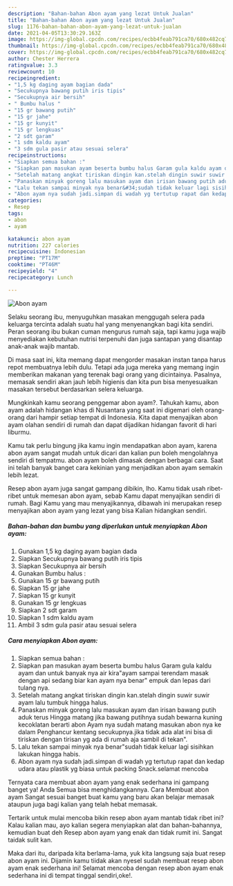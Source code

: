 ```yaml
---
description: "Bahan-bahan Abon ayam yang lezat Untuk Jualan"
title: "Bahan-bahan Abon ayam yang lezat Untuk Jualan"
slug: 1176-bahan-bahan-abon-ayam-yang-lezat-untuk-jualan
date: 2021-04-05T13:30:29.163Z
image: https://img-global.cpcdn.com/recipes/ecbb4feab791ca70/680x482cq70/abon-ayam-foto-resep-utama.jpg
thumbnail: https://img-global.cpcdn.com/recipes/ecbb4feab791ca70/680x482cq70/abon-ayam-foto-resep-utama.jpg
cover: https://img-global.cpcdn.com/recipes/ecbb4feab791ca70/680x482cq70/abon-ayam-foto-resep-utama.jpg
author: Chester Herrera
ratingvalue: 3.3
reviewcount: 10
recipeingredient:
- "1,5 kg daging ayam bagian dada"
- "Secukupnya bawang putih iris tipis"
- "Secukupnya air bersih"
- " Bumbu halus "
- "15 gr bawang putih"
- "15 gr jahe"
- "15 gr kunyit"
- "15 gr lengkuas"
- "2 sdt garam"
- "1 sdm kaldu ayam"
- "3 sdm gula pasir atau sesuai selera"
recipeinstructions:
- "Siapkan semua bahan :"
- "Siapkan pan masukan ayam beserta bumbu halus Garam gula kaldu ayam dan untuk banyak nya air kira&#34;ayam sampai terendam masak dengan api sedang biar kan ayam nya benar&#34; empuk dan lepas dari tulang nya."
- "Setelah matang angkat tiriskan dingin kan.stelah dingin suwir suwir ayam lalu tumbuk hingga halus."
- "Panaskan minyak goreng lalu masukan ayam dan irisan bawang putih aduk terus Hingga matang jika bawang putihnya sudah bewarna kuning kecoklatan berarti abon Ayam nya sudah matang masukan abon nya ke dalam Penghancur kentang secukupnya.jika tidak ada alat ini bisa di tiriskan dengan tirisan yg ada di rumah aja sambil di tekan&#34;."
- "Lalu tekan sampai minyak nya benar&#34;sudah tidak keluar lagi sisihkan lakukan hingga habis."
- "Abon ayam nya sudah jadi.simpan di wadah yg tertutup rapat dan kedap udara atau plastik yg biasa untuk packing Snack.selamat mencoba"
categories:
- Resep
tags:
- abon
- ayam

katakunci: abon ayam 
nutrition: 227 calories
recipecuisine: Indonesian
preptime: "PT17M"
cooktime: "PT46M"
recipeyield: "4"
recipecategory: Lunch

---
```



![Abon ayam](https://img-global.cpcdn.com/recipes/ecbb4feab791ca70/680x482cq70/abon-ayam-foto-resep-utama.jpg)

Selaku seorang ibu, menyuguhkan masakan menggugah selera pada keluarga tercinta adalah suatu hal yang menyenangkan bagi kita sendiri. Peran seorang ibu bukan cuman mengurus rumah saja, tapi kamu juga wajib menyediakan kebutuhan nutrisi terpenuhi dan juga santapan yang disantap anak-anak wajib mantab.

Di masa  saat ini, kita memang dapat mengorder masakan instan tanpa harus repot membuatnya lebih dulu. Tetapi ada juga mereka yang memang ingin memberikan makanan yang terenak bagi orang yang dicintainya. Pasalnya, memasak sendiri akan jauh lebih higienis dan kita pun bisa menyesuaikan masakan tersebut berdasarkan selera keluarga. 



Mungkinkah kamu seorang penggemar abon ayam?. Tahukah kamu, abon ayam adalah hidangan khas di Nusantara yang saat ini digemari oleh orang-orang dari hampir setiap tempat di Indonesia. Kita dapat menyajikan abon ayam olahan sendiri di rumah dan dapat dijadikan hidangan favorit di hari liburmu.

Kamu tak perlu bingung jika kamu ingin mendapatkan abon ayam, karena abon ayam sangat mudah untuk dicari dan kalian pun boleh mengolahnya sendiri di tempatmu. abon ayam boleh dimasak dengan berbagai cara. Saat ini telah banyak banget cara kekinian yang menjadikan abon ayam semakin lebih lezat.

Resep abon ayam juga sangat gampang dibikin, lho. Kamu tidak usah ribet-ribet untuk memesan abon ayam, sebab Kamu dapat menyajikan sendiri di rumah. Bagi Kamu yang mau menyajikannya, dibawah ini merupakan resep menyajikan abon ayam yang lezat yang bisa Kalian hidangkan sendiri.

<!--inarticleads1-->

##### Bahan-bahan dan bumbu yang diperlukan untuk menyiapkan Abon ayam:

1. Gunakan 1,5 kg daging ayam bagian dada
1. Siapkan Secukupnya bawang putih iris tipis
1. Siapkan Secukupnya air bersih
1. Gunakan  Bumbu halus :
1. Gunakan 15 gr bawang putih
1. Siapkan 15 gr jahe
1. Siapkan 15 gr kunyit
1. Gunakan 15 gr lengkuas
1. Siapkan 2 sdt garam
1. Siapkan 1 sdm kaldu ayam
1. Ambil 3 sdm gula pasir atau sesuai selera




<!--inarticleads2-->

##### Cara menyiapkan Abon ayam:

1. Siapkan semua bahan :
1. Siapkan pan masukan ayam beserta bumbu halus Garam gula kaldu ayam dan untuk banyak nya air kira&#34;ayam sampai terendam masak dengan api sedang biar kan ayam nya benar&#34; empuk dan lepas dari tulang nya.
1. Setelah matang angkat tiriskan dingin kan.stelah dingin suwir suwir ayam lalu tumbuk hingga halus.
1. Panaskan minyak goreng lalu masukan ayam dan irisan bawang putih aduk terus Hingga matang jika bawang putihnya sudah bewarna kuning kecoklatan berarti abon Ayam nya sudah matang masukan abon nya ke dalam Penghancur kentang secukupnya.jika tidak ada alat ini bisa di tiriskan dengan tirisan yg ada di rumah aja sambil di tekan&#34;.
1. Lalu tekan sampai minyak nya benar&#34;sudah tidak keluar lagi sisihkan lakukan hingga habis.
1. Abon ayam nya sudah jadi.simpan di wadah yg tertutup rapat dan kedap udara atau plastik yg biasa untuk packing Snack.selamat mencoba




Ternyata cara membuat abon ayam yang enak sederhana ini gampang banget ya! Anda Semua bisa menghidangkannya. Cara Membuat abon ayam Sangat sesuai banget buat kamu yang baru akan belajar memasak ataupun juga bagi kalian yang telah hebat memasak.

Tertarik untuk mulai mencoba bikin resep abon ayam mantab tidak ribet ini? Kalau kalian mau, ayo kalian segera menyiapkan alat dan bahan-bahannya, kemudian buat deh Resep abon ayam yang enak dan tidak rumit ini. Sangat taidak sulit kan. 

Maka dari itu, daripada kita berlama-lama, yuk kita langsung saja buat resep abon ayam ini. Dijamin kamu tiidak akan nyesel sudah membuat resep abon ayam enak sederhana ini! Selamat mencoba dengan resep abon ayam enak sederhana ini di tempat tinggal sendiri,oke!.

